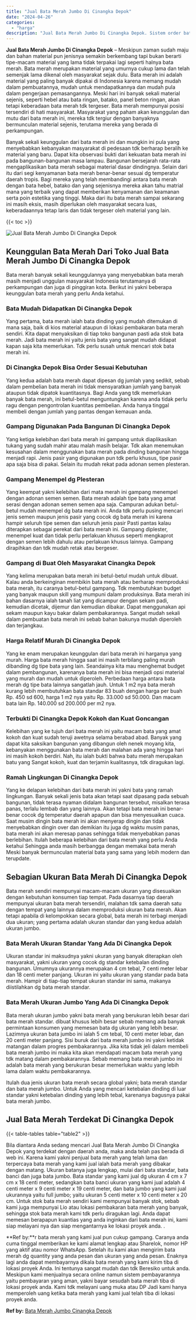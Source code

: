 ```yaml
---
title: "Jual Bata Merah Jumbo Di Cinangka Depok"
date: "2024-04-26"
categories: 
  - "harga"
description: "Jual Bata Merah Jumbo Di Cinangka Depok. Sistem order bata merah yang kami jual pun cukup gampang. Caranya anda cuma tinggal memberikan ke kami alamat lengka..."
---
```


**Jual Bata Merah Jumbo Di Cinangka Depok** – Meskipun zaman sudah maju dan bahan material pun jenisnya semakin berkembang tapi bukan berarti tipe-macam material yang lama tidak terpakai lagi seperti halnya bata merah. Bata merah merupakan material yang umurnya cukup lama dan telah semenjak lama dikenal oleh masyarakat sejak dulu. Bata merah ini adalah material yang paling banyak dipakai di Indonesia karena memang mudah dalam pembuatannya, mudah untuk mendapatkannya dan mudah pula dalam pengerjaan pemasangannya. Meski hari ini banyak sekali material sejenis, seperti hebel atau bata ringan, batako, panel beton ringan, akan tetapi keberadaan bata merah tdk tergeser. Bata merah mempunyai posisi tersendiri di hati masyarakat. Masyarakat yang paham akan keunggulan dan mutu dari bata merah ini, mereka tdk tergiur dengan banyaknya bermunculan material sejenis, terutama mereka yang berada di perkampungan.

Banyak sekali keunggulan dari bata merah ini dan mungkin ini pula yang menyebabkan kebanyakan masyarakat di pedesaan tdk berharap beralih ke material yang baru. Dapat kita observasi bukti dari kekuatan bata merah ini pada bangunan-bangunan masa lampau. Bangunan bersejarah rata-rata mengaplikasikan bata merah sebagai material dasar dindingnya. Selain dari itu dari segi kenyamanan bata merah benar-benar sesuai dg temperatur daerah tropis. Bagi mereka yang telah membandingi antara bata merah dengan bata hebel, batako dan yang sejenisnya mereka akan tahu matrial mana yang terbaik yang dapat memberikan kenyamanan dan keamanan serta poin estetika yang tinggi. Maka dari itu bata merah sampai sekarang ini masih eksis, masih diperlukan oleh masyarakat secara luas, keberadaannya tetap laris dan tidak tergeser oleh material yang lain.

{{< toc >}}

![Jual Bata Merah Jumbo Di Cinangka Depok](/images/jual-bata-merah-07.png)

## Keunggulan Bata Merah Dari Toko Jual Bata Merah Jumbo Di Cinangka Depok

Bata merah banyak sekali keunggulannya yang menyebabkan bata merah masih menjadi unggulan masyarakat Indonesia terutamanya di perkampungan dan juga di pinggiran kota. Berikut ini yakni beberapa keunggulan bata merah yang perlu Anda ketahui.

### Bata Mudah Didapatkan Di Cinangka Depok

Yang pertama, bata merah ialah bata dinding yang mudah ditemukan di mana saja, baik di kios material ataupun di lokasi pembakaran bata merah sendiri. Kita dapat menyaksikan di tiap toko bangunan pasti ada stok bata merah. Jadi bata merah ini yaitu jenis bata yang sangat mudah didapat kapan saja kita memerlukan. Tdk perlu susah untuk mencari stok bata merah ini.

### Di Cinangka Depok Bisa Order Sesuai Kebutuhan

Yang kedua adalah bata merah dapat dipesan dg jumlah yang sedikit, sebab dalam pembelian bata merah ini tidak mensyaratkan jumlah yang banyak ataupun tidak dipatok kuantitasnya. Bagi Anda yang tdk memerlukan banyak bata merah, ini betul-betul menguntungkan karena anda tidak perlu ragu dengan pengontrolan kuantitas pembelian. Anda hanya tinggal membeli dengan jumlah yang pantas dengan kemauan anda.

### Gampang Digunakan Pada Bangunan Di Cinangka Depok

Yang ketiga kelebihan dari bata merah ini gampang untuk diaplikasikan tukang yang sudah mahir atau malah masih belajar. Tdk akan menemukan kesusahan dalam menggunakan bata merah pada dinding bangunan hingga menjadi rapi. Jenis pasir yang digunakan pun tdk perlu khusus, tipe pasir apa saja bisa di pakai. Selain itu mudah rekat pada adonan semen plesteran.

### Gampang Menempel dg Plesteran

Yang keempat yakni kelebihan dari mata merah ini gampang menempel dengan adonan semen semen. Bata merah adalah tipe bata yang amat serasi dengan adonan semen semen apa saja. Campuran adukan betul-betul mudah menempel dg bata merah ini. Anda tdk perlu pusing mencari jenis semen maupun jenis pasir yang cocok dg bata merah ini karena hampir seluruh tipe semen dan seluruh jenis pasir Pasti pantas kalau diterapkan sebagai perekat dari bata merah ini. Gampang diplester, menempel kuat dan tidak perlu perlakuan khusus seperti mengkaprot dengan semen lebih dahulu atau perlakuan khusus lainnya. Gampang dirapihkan dan tdk mudah retak atau bergeser.

### Gampang di Buat Oleh Masyarakat Cinangka Depok

Yang kelima merupakan bata merah ini betul-betul mudah untuk dibuat. Kalau anda berkeinginan membikin bata merah atau berharap memproduksi bata merah, itu caranya betul-betul gampang. Tdk membutuhkan budget yang banyak maupun skill yang mumpuni dalam produksinya. Bata merah ini bahan dasarnya ialah tanah liat yang dicampur dengan sekam padi, kemudian dicetak, dijemur dan kemudian dibakar. Dapat menggunakan api sekam maupun kayu bakar dalam pembakarannya. Sangat mudah sekali dalam pembuatan bata merah ini sebab bahan bakunya mudah diperoleh dan terjangkau.

### Harga Relatif Murah Di Cinangka Depok

Yang ke enam merupakan keunggulan dari bata merah ini harganya yang murah. Harga bata merah hingga saat ini masih terbilang paling murah dibanding dg tipe bata yang lain. Seandainya kita mau menghemat budget dalam pembangunan, karenanya bata merah ini bisa menjadi opsi material yang murah dan mudah untuk diperoleh. Perbedaan harga antara bata merah dg tipe bata lainnya sangatlah jauh. Untuk 1 m2 nya bata merah kurang lebih membutuhkan bata standar 83 buah dengan harga per buah Rp. 450 sd 600, harga 1 m2 nya yaitu Rp. 33.000 sd 50.000. Dan macam bata lain Rp. 140.000 sd 200.000 per m2 nya.

### Terbukti Di Cinangka Depok Kokoh dan Kuat Goncangan

Kelebihan yang ke tujuh dari bata merah ini yaitu macam bata yang amat kokoh dan kuat sudah teruji awetnya selama berabad abad. Banyak yang dapat kita saksikan bangunan yang dibangun oleh nenek moyang kita, kebanyakan menggunakan bata merah dan malahan ada yang hingga hari ini masih kokoh berdiri. Nah, itu ialah bukti bahwa batu merah merupakan batu yang Sangat kokoh, kuat dan terjamin kualitasnya, tdk diragukan lagi.

### Ramah Lingkungan Di Cinangka Depok

Yang ke delapan kelebihan dari bata merah ini yakni bata yang ramah lingkungan. Banyak sekali jenis bata akan tetapi saat dipasang pada sebuah bangunan, tidak terasa nyaman didalam bangunan tersebut, misalkan terasa panas, terlalu lembab dan yang lainnya. Akan tetapi bata merah ini benar-benar cocok dg temperatur daerah apapun dan bisa menyesuaikan cuaca. Saat musim dingin bata merah ini akan menyerap dingin dan tidak menyebabkan dingin over dan demikian itu juga dg waktu musim panas, bata merah ini akan meresap panas sehingga tidak menyebabkan panas berlebihan. Itulah beberapa kelebihan dari bata merah yang perlu Anda ketahui Sehingga anda masih berbangga dengan memakai bata merah Meski banyak bermunculan material bata yang sama yang lebih modern dan terupdate.

## Sebagian Ukuran Bata Merah Di Cinangka Depok

Bata merah sendiri mempunyai macam-macam ukuran yang disesuaikan dengan kebutuhan konsumen tiap tempat. Pada dasarnya tiap daerah mempunyai ukuran bata merah tersendiri, malahan tdk sama daerah satu dengan tempat yang lainnya dalam memproduksi ukuran bata merah. Akan tetapi apabila di kelompokkan secara global, bata merah ini terbagi menjadi dua ukuran; yang pertama adalah ukuran standar dan yang kedua adalah ukuran jumbo.

### Bata Merah Ukuran Standar Yang Ada Di Cinangka Depok

Ukuran standar ini maksudnya yakni ukuran yang banyak diterapkan oleh masyarakat, yakni ukuran yang cocok dg standar ketebalan dinding bangunan. Umumnya ukurannya merupakan 4 cm tebal, 7 centi meter lebar dan 18 centi meter panjang. Ukuran ini yaitu ukuran yang standar pada bata merah. Hampir di tiap-tiap tempat ukuran standar ini sama, makanya diistilahkan dg bata merah standar.

### Bata Merah Ukuran Jumbo Yang Ada Di Cinangka Depok

Bata merah ukuran jumbo yakni bata merah yang berukuran lebih besar dari bata merah standar. dibuat khusus lebih besar sebab memang ada banyak permintaan konsumen yang memesan bata dg ukuran yang lebih besar. Lazimnya ukuran bata jumbo ini ialah 5 cm tebal, 10 centi meter lebar, dan 20 centi meter panjang. Sisi buruk dari bata merah jumbo ini yakni ketidak matangan dalam progres pembakarannya. Jika kita tidak jeli dalam membeli bata merah jumbo ini maka kita akan mendapati macam bata merah yang tdk matang dalam pembakarannya. Sebab memang bata merah jumbo ini adalah bata merah yang berukuran besar memerlukan waktu yang lebih lama dalam waktu pembakarannya.

Itulah dua jenis ukuran bata merah secara global yakni; bata merah standar dan bata merah jumbo. Untuk Anda yang mencari ketebalan dinding di luar standar yakni ketebalan dinding yang lebih tebal, karenanya bagusnya pakai bata merah jumbo.

## Jual Bata Merah Terdekat Di Cinangka Depok

{{< table-tables table="table2" >}}

Bila diantara Anda sedang mencari Jual Bata Merah Jumbo Di Cinangka Depok yang terdekat dengan daerah anda, maka anda telah pas berada di web ini. Karena kami yakni penjual bata merah yang telah lama dan terpercaya bata merah yang kami jual ialah bata merah yang dibakar dengan matang. Ukuran batanya juga lengkap, mulai dari bata standar, bata banci dan juga bata jumbo. Bata standar yang kami jual dg ukuran 4 cm x 7 cm x 18 centi meter, sedangkan bata banci ukuran yang kami jual adalah 4 centi meter x 9 centi meter x 19 centi meter, dan bata jumbo yang kami jual ukurannya yaitu full jumbo; yaitu ukuran 5 centi meter x 10 centi meter x 20 cm. Untuk stok bata merah sendiri kami mempunyai banyak stok, sebab kami juga mempunyai Lio atau lokasi pembakaran bata merah yang banyak, sehingga stok bata merah kami tdk perlu diragukan lagi. Anda dapat memesan berapapun kuantias yang anda inginkan dari bata merah ini, kami siap melayani nya dan siap mengantarnya ke lokasi proyek anda.
.

**Ref by:**r bata merah yang kami jual pun cukup gampang. Caranya anda cuma tinggal memberikan ke kami alamat lengkap atau Sharelok, nomor HP yang aktif atau nomor WhatsApp. Setelah itu kami akan mengirim bata merah dg quantity yang anda pesan dan ukuran yang anda pesan. Enaknya lagi anda dapat membayarnya dikala bata merah yang kami kirim tiba di lokasi proyek Anda. Ini tentunya sangat mudah dan tdk Beresiko untuk anda. Meskipun kami menjualnya secara online namun sistem pembayarannya yaitu pembayaran yang aman, yakni bayar sesudah bata merah tiba di lokasi proyek anda. Kami tdk melayani uang muka atau DP Jadi kami hanya memperoleh uang ketika bata merah yang kami jual telah tiba di lokasi proyek anda.

**Ref by:** [Bata Merah Jumbo Cinangka Depok](https://id.wikipedia.org/wiki/Bata)
